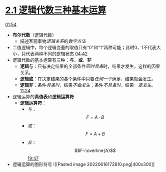 # [2.1 逻辑代数三种基本运算](https://www.bilibili.com/video/BV1Am4y1D7VP?p=9&vd_source=ec161869fed250aa616ee2fdd48e6494)
[01:54](https://www.bilibili.com/video/BV1Am4y1D7VP?p=9&vd_source=ec161869fed250aa616ee2fdd48e6494#t=114.842483)
- **布尔代数**（逻辑代数）
	- 描述客观事物*逻辑关系*的*数学方法*
- 二值逻辑中，每个逻辑变量的取值只有“0”和“1”两种可能；此时0，1不代表大小，只代表两种不同的逻辑状态
[04:42](https://www.bilibili.com/video/BV1Am4y1D7VP?p=9&vd_source=ec161869fed250aa616ee2fdd48e6494#t=282.640432)
- 逻辑代数的基本运算有三种：**与**、**或**、**非**
	- **逻辑与**：只有决定结果的全部条件*同时具备*时，结果才发生，这样的因果关系。
	- **逻辑或**：在决定结果的各个条件中只要*任何一个*满足，结果就会发生。
	- **逻辑非**：条件*具备时*，结果*不会发生*；条件*不具备时*，结果*一定发生*。
[11:24](https://www.bilibili.com/video/BV1Am4y1D7VP?p=9&vd_source=ec161869fed250aa616ee2fdd48e6494#t=684.412135)
- 逻辑运算的**真值表**和**逻辑运算符**
	- **逻辑运算符**：
		- *与*：$$F = A·B$$
		- *或*：$$F = A+B$$
		- *非*：$$F=\overline{A}$$
[19:47](https://www.bilibili.com/video/BV1Am4y1D7VP?p=9&vd_source=ec161869fed250aa616ee2fdd48e6494#t=1187.969822)
- 逻辑运算的图形符号
	![[Pasted image 20220616172810.png|400x300]]
